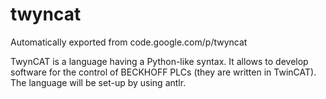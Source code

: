 # twyncat
Automatically exported from code.google.com/p/twyncat

TwynCAT is a language having a Python-like syntax. It allows to develop software for the control of BECKHOFF PLCs (they are written in TwinCAT). The language will be set-up by using antlr.
